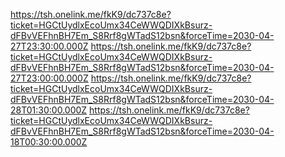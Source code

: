 https://tsh.onelink.me/fkK9/dc737c8e?ticket=HGCtUydlxEcoUmx34CeWWQDIXkBsurz-dFBvVEFhnBH7Em_S8Rrf8gWTadS12bsn&forceTime=2030-04-27T23:30:00.000Z
https://tsh.onelink.me/fkK9/dc737c8e?ticket=HGCtUydlxEcoUmx34CeWWQDIXkBsurz-dFBvVEFhnBH7Em_S8Rrf8gWTadS12bsn&forceTime=2030-04-27T23:00:00.000Z
https://tsh.onelink.me/fkK9/dc737c8e?ticket=HGCtUydlxEcoUmx34CeWWQDIXkBsurz-dFBvVEFhnBH7Em_S8Rrf8gWTadS12bsn&forceTime=2030-04-28T01:30:00.000Z
https://tsh.onelink.me/fkK9/dc737c8e?ticket=HGCtUydlxEcoUmx34CeWWQDIXkBsurz-dFBvVEFhnBH7Em_S8Rrf8gWTadS12bsn&forceTime=2030-04-18T00:30:00.000Z
